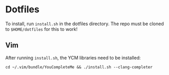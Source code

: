 # Dotfiles
To install, run `install.sh` in the dotfiles directory. The repo must be cloned to `$HOME/dotfiles` for this to work!

## Vim
After running `install.sh`, the YCM libraries need to be installed:

```shell
cd ~/.vim/bundle/YouCompleteMe && ./install.sh --clang-completer
```
